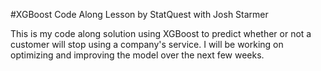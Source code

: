 #XGBoost Code Along Lesson by StatQuest with Josh Starmer

This is my code along solution using XGBoost to predict whether or not a customer will stop using a company's service. I will be working on optimizing and improving the model over the next few weeks.
